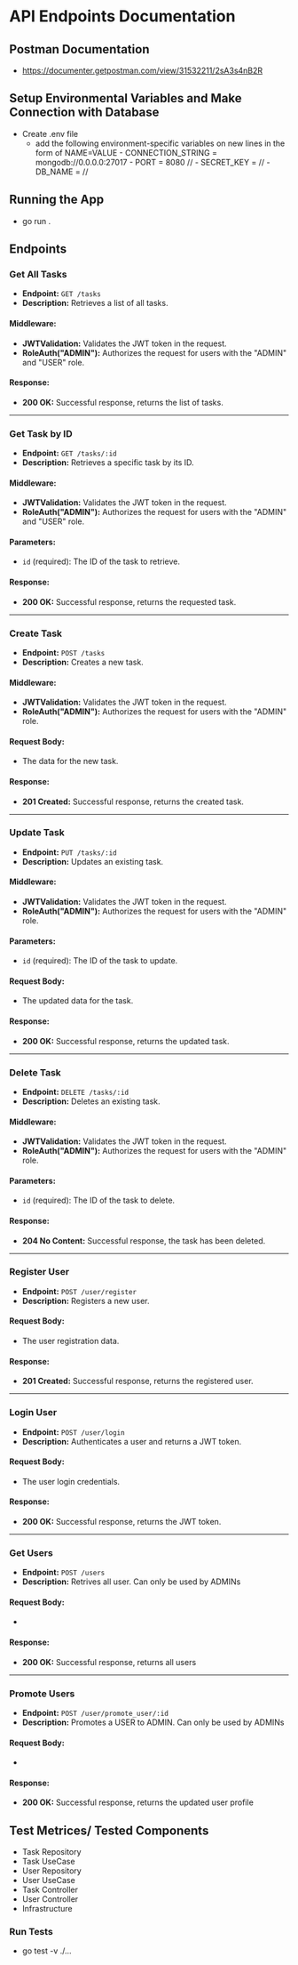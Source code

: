# API Endpoints Documentation

## Postman Documentation

- https://documenter.getpostman.com/view/31532211/2sA3s4nB2R

## Setup Environmental Variables and Make Connection with Database

- Create .env file
    - add the following environment-specific variables on new lines in the form of NAME=VALUE
          - CONNECTION_STRING = mongodb://0.0.0.0:27017
          - PORT = 8080 //
          - SECRET_KEY = //
          - DB_NAME = //

## Running the App 

- go run .


## Endpoints

### Get All Tasks

- **Endpoint:** `GET /tasks`
- **Description:** Retrieves a list of all tasks.

#### Middleware:
- **JWTValidation:** Validates the JWT token in the request.
- **RoleAuth("ADMIN"):** Authorizes the request for users with the "ADMIN" and "USER" role.

#### Response:
- **200 OK:** Successful response, returns the list of tasks.

---

### Get Task by ID

- **Endpoint:** `GET /tasks/:id`
- **Description:** Retrieves a specific task by its ID.

#### Middleware:
- **JWTValidation:** Validates the JWT token in the request.
- **RoleAuth("ADMIN"):** Authorizes the request for users with the "ADMIN" and "USER" role.

#### Parameters:
- `id` (required): The ID of the task to retrieve.

#### Response:
- **200 OK:** Successful response, returns the requested task.

---

### Create Task

- **Endpoint:** `POST /tasks`
- **Description:** Creates a new task.

#### Middleware:
- **JWTValidation:** Validates the JWT token in the request.
- **RoleAuth("ADMIN"):** Authorizes the request for users with the "ADMIN" role.

#### Request Body:
- The data for the new task.

#### Response:
- **201 Created:** Successful response, returns the created task.

---

### Update Task

- **Endpoint:** `PUT /tasks/:id`
- **Description:** Updates an existing task.

#### Middleware:
- **JWTValidation:** Validates the JWT token in the request.
- **RoleAuth("ADMIN"):** Authorizes the request for users with the "ADMIN" role.

#### Parameters:
- `id` (required): The ID of the task to update.

#### Request Body:
- The updated data for the task.

#### Response:
- **200 OK:** Successful response, returns the updated task.

---

### Delete Task

- **Endpoint:** `DELETE /tasks/:id`
- **Description:** Deletes an existing task.

#### Middleware:
- **JWTValidation:** Validates the JWT token in the request.
- **RoleAuth("ADMIN"):** Authorizes the request for users with the "ADMIN" role.

#### Parameters:
- `id` (required): The ID of the task to delete.

#### Response:
- **204 No Content:** Successful response, the task has been deleted.

---

### Register User

- **Endpoint:** `POST /user/register`
- **Description:** Registers a new user.


#### Request Body:
- The user registration data.

#### Response:
- **201 Created:** Successful response, returns the registered user.

---

### Login User

- **Endpoint:** `POST /user/login`
- **Description:** Authenticates a user and returns a JWT token.

#### Request Body:
- The user login credentials.

#### Response:
- **200 OK:** Successful response, returns the JWT token.

---

### Get Users

- **Endpoint:** `POST /users`
- **Description:** Retrives all user. Can only be used by ADMINs

#### Request Body:
- 

#### Response:
- **200 OK:** Successful response, returns all users

---

### Promote Users

- **Endpoint:** `POST /user/promote_user/:id`
- **Description:** Promotes a USER to ADMIN. Can only be used by ADMINs

#### Request Body:
- 

#### Response:
- **200 OK:** Successful response, returns the updated user profile


## Test Metrices/ Tested Components

- Task Repository
- Task UseCase
- User Repository
- User UseCase
- Task Controller
- User Controller
- Infrastructure

### Run Tests
- go test -v ./...
